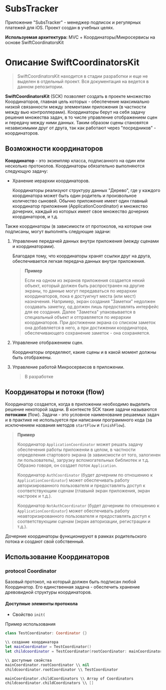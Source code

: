 # SubsTracker


Приложение "SubsTracker" - менеджер подписок и регулярных платежей для iOS. Проект создан в учебных целях.

**Используемая архитектура:** MVC + Координаторы/Микросервисы на основе SwiftCoordinatorsKit

# Описание SwiftCoordinatorsKit

> SwiftCoordinatorsKit находится в стадии разработки и еще не выделен в отдельный проект. Вся документация на ведется в данном репозитории.

**SwiftCoordinatorsKit** (SCK) позволяет создать в проекте множество Координаторов, главная цель которых - обеспечение максимально низкой связанности между элементами приложения (в частности между вью контроллерами). Координаторы берут на себя задачу решения множества задач, в то числе управление отображением сцен и передачу между ними данных. Таким образом сцены становятся независимыми друг от друга, так как работают через "посредников" - координаторов.

## Возможности координаторов

**Координатор** - это экземпляр класса, подписанного на один или несколько протоколов. Координаторы обязательно выполняются следующую задачу:

- Хранение иерархии координаторов.
	
	Координаторы реализуют структуру данных "Дерево", где у каждого координатора может быть один родитель и произвольное количество сыновей. Обычно приложение имеет один главный координатор приложения (ApplicationCoordinator) и множество дочерних, каждый из которых имеет свое множество дочерних координаторов, и т.д.

Также координаторы (в зависимости от протоколов, на которые они подписаны, могут выполнять следующие задачи:

1. Управление передачей данных внутри приложения (между сценами и координаторами).

	Благодаря тому, что координаторы хранят ссылки друг на друга, обеспечивается легкая передача данных внутри приложения.
	
	> **Пример**
	> 
	> Если на одном из экранов приложения создается некий объект, который должен быть распространен на другие экраны, то данные могут передаваться по иерархии координаторов, пока е достуигнут места (или мест) назначения. Например, экран создания "Заметки" недолжен создавать заметку, од должен лишь предоставлять интерфейс для ее создания. Далее "Заметка" упаковывается в специальный объект и отправляется по иерархии координаторов. При достижении экрана со списком заметок она добавляется в него, а при достижении координатора, обеспечивающего сохранение заметок - она сохраняется.

2. Управление отображением сцен.

	Координаторы определяют, какие сцены и в какой момент должны быть отображены.

3. Управление работой Микросервисов в приложении.

	> 	В разработке

## Координаторы и потоки (flow) 

Координатор создается, когда в приложении необходимо выделить решение некоторой задачи. В контексте SCK такие задачи называются **потоками** (flow). Задачи - это условное наименование решаемых задач и в практике не используется при написании программного кода (за исключением названия методов `startFlow` и `finishFlow`). 

> **Пример**
> 
> Координатор `ApplicationCoordinator` может решать задачу обеспечения работы приложеняи в целом, в частности определения стартового экрана (в завиисмости от того, залогинен ли пользователь), загрузку вспомогательных библиотек и т.д. Образно говоря, он создает поток `Application`.
> 
> Координатор `AuthCoordinator` (будет дочерним по отношению к `ApplicationCoordinator`) может обеспечивать работу авторизированного пользователя и предоставлять доступ к соответствующим сценам (главынй экран приложения, экран настроек и т.д.).
> 
> Координатор `NotAuthCoordinator` (будет дочерним по отношению к `ApplicationCoordinator`) может обеспечивать работу неавторизированного пользователя и предоставлять доступ к соответствующим сценам (экран авторизации, регистрации и т.д.).

Дочерние координаторы функционируют в рамках родительского потока и создают свой собственный.

## Использование Координаторов


### protocol Coordinator

Базовый протокол, на который должен быть подписан любой Координатор. Его единственная задача - обеспечить хранение древовидной структуры координаторов.

#### Доступные элементы протокола
- Свойство ```init(```

Пример использования

```swift
class TestCoordinator: Coordinator {}

\\ создание координатора
let mainCoordinator = TestCoordinator()
let childcoordinator = TestCoordinator(rootCoordinator: mainCoordinator)

\\ доступные свойства
mainCoordinator.rootCoordinator \\ nil
childcoordinator.rootCoordinator \\ TestCoordinator

mainCoordinator.childCoordinators \\ Array of Coordinators
childcoordinator.childCoordinators \\ []
```




